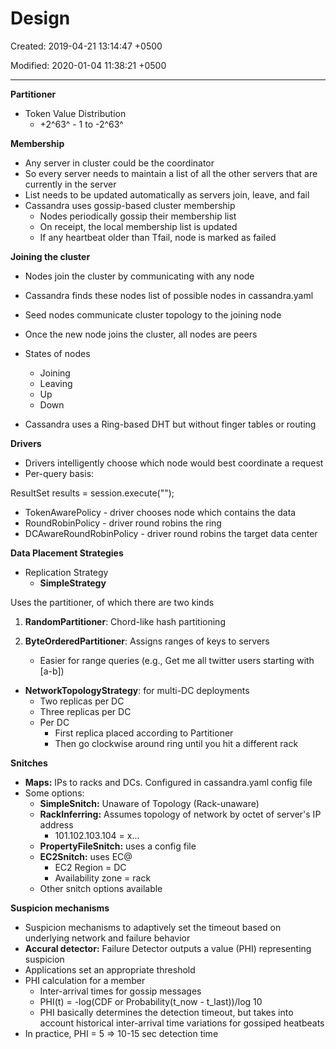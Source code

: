 # Design

Created: 2019-04-21 13:14:47 +0500

Modified: 2020-01-04 11:38:21 +0500

---

**Partitioner**
-   Token Value Distribution
    -   +2^63^ - 1 to -2^63^



**Membership**
-   Any server in cluster could be the coordinator
-   So every server needs to maintain a list of all the other servers that are currently in the server
-   List needs to be updated automatically as servers join, leave, and fail
-   Cassandra uses gossip-based cluster membership
    -   Nodes periodically gossip their membership list
    -   On receipt, the local membership list is updated
    -   If any heartbeat older than Tfail, node is marked as failed



**Joining the cluster**
-   Nodes join the cluster by communicating with any node
-   Cassandra finds these nodes list of possible nodes in cassandra.yaml
-   Seed nodes communicate cluster topology to the joining node
-   Once the new node joins the cluster, all nodes are peers
-   States of nodes
    -   Joining
    -   Leaving
    -   Up
    -   Down


-   Cassandra uses a Ring-based DHT but without finger tables or routing



**Drivers**
-   Drivers intelligently choose which node would best coordinate a request
-   Per-query basis:

ResultSet results = session.execute("<query>");


-   TokenAwarePolicy - driver chooses node which contains the data
-   RoundRobinPolicy - driver round robins the ring
-   DCAwareRoundRobinPolicy - driver round robins the target data center



**Data Placement Strategies**
-   Replication Strategy
    -   **SimpleStrategy**

Uses the partitioner, of which there are two kinds

1.  **RandomPartitioner**: Chord-like hash partitioning

2.  **ByteOrderedPartitioner**: Assigns ranges of keys to servers
    -   Easier for range queries (e.g., Get me all twitter users starting with [a-b])
-   **NetworkTopologyStrategy**: for multi-DC deployments
    -   Two replicas per DC
    -   Three replicas per DC
    -   Per DC
        -   First replica placed according to Partitioner
        -   Then go clockwise around ring until you hit a different rack



**Snitches**
-   **Maps:** IPs to racks and DCs. Configured in cassandra.yaml config file
-   Some options:
    -   **SimpleSnitch:** Unaware of Topology (Rack-unaware)
    -   **RackInferring:** Assumes topology of network by octet of server's IP address
        -   101.102.103.104 = x.<DC octet>.<rack octet>.<node octet>
    -   **PropertyFileSnitch:** uses a config file
    -   **EC2Snitch:** uses EC@
        -   EC2 Region = DC
        -   Availability zone = rack
    -   Other snitch options available



**Suspicion mechanisms**
-   Suspicion mechanisms to adaptively set the timeout based on underlying network and failure behavior
-   **Accural detector:** Failure Detector outputs a value (PHI) representing suspicion
-   Applications set an appropriate threshold
-   PHI calculation for a member
    -   Inter-arrival times for gossip messages
    -   PHI(t) = -log(CDF or Probability(t_now - t_last))/log 10
    -   PHI basically determines the detection timeout, but takes into account historical inter-arrival time variations for gossiped heatbeats
-   In practice, PHI = 5 => 10-15 sec detection time

